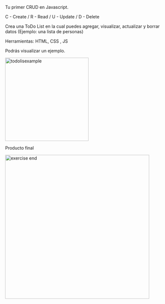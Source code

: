 Tu primer CRUD en Javascript.

C - Create / R - Read / U - Update / D - Delete


Crea una ToDo List en la cual puedes agregar, visualizar, actualizar y borrar datos (Ejemplo: una lista de personas)

Herramientas: HTML, CSS , JS


Podrás visualizar un ejemplo.

<img width="269" alt="todolisexample" src="https://user-images.githubusercontent.com/116891108/219962792-a196c86a-0b74-44a6-b1aa-0842a841609d.png">


Producto final

<img width="465" alt="exercise end" src="https://user-images.githubusercontent.com/116891108/219962784-8546edf1-472a-41c1-8f60-c983bfe492e0.png">
